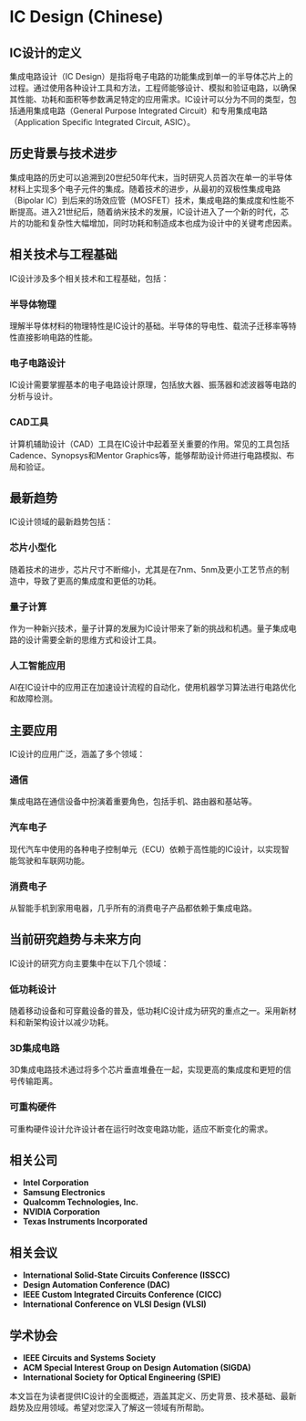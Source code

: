 # IC Design (Chinese)

## IC设计的定义
集成电路设计（IC Design）是指将电子电路的功能集成到单一的半导体芯片上的过程。通过使用各种设计工具和方法，工程师能够设计、模拟和验证电路，以确保其性能、功耗和面积等参数满足特定的应用需求。IC设计可以分为不同的类型，包括通用集成电路（General Purpose Integrated Circuit）和专用集成电路（Application Specific Integrated Circuit, ASIC）。

## 历史背景与技术进步
集成电路的历史可以追溯到20世纪50年代末，当时研究人员首次在单一的半导体材料上实现多个电子元件的集成。随着技术的进步，从最初的双极性集成电路（Bipolar IC）到后来的场效应管（MOSFET）技术，集成电路的集成度和性能不断提高。进入21世纪后，随着纳米技术的发展，IC设计进入了一个新的时代，芯片的功能和复杂性大幅增加，同时功耗和制造成本也成为设计中的关键考虑因素。

## 相关技术与工程基础
IC设计涉及多个相关技术和工程基础，包括：

### 半导体物理
理解半导体材料的物理特性是IC设计的基础。半导体的导电性、载流子迁移率等特性直接影响电路的性能。

### 电子电路设计
IC设计需要掌握基本的电子电路设计原理，包括放大器、振荡器和滤波器等电路的分析与设计。

### CAD工具
计算机辅助设计（CAD）工具在IC设计中起着至关重要的作用。常见的工具包括Cadence、Synopsys和Mentor Graphics等，能够帮助设计师进行电路模拟、布局和验证。

## 最新趋势
IC设计领域的最新趋势包括：

### 芯片小型化
随着技术的进步，芯片尺寸不断缩小，尤其是在7nm、5nm及更小工艺节点的制造中，导致了更高的集成度和更低的功耗。

### 量子计算
作为一种新兴技术，量子计算的发展为IC设计带来了新的挑战和机遇。量子集成电路的设计需要全新的思维方式和设计工具。

### 人工智能应用
AI在IC设计中的应用正在加速设计流程的自动化，使用机器学习算法进行电路优化和故障检测。

## 主要应用
IC设计的应用广泛，涵盖了多个领域：

### 通信
集成电路在通信设备中扮演着重要角色，包括手机、路由器和基站等。

### 汽车电子
现代汽车中使用的各种电子控制单元（ECU）依赖于高性能的IC设计，以实现智能驾驶和车联网功能。

### 消费电子
从智能手机到家用电器，几乎所有的消费电子产品都依赖于集成电路。

## 当前研究趋势与未来方向
IC设计的研究方向主要集中在以下几个领域：

### 低功耗设计
随着移动设备和可穿戴设备的普及，低功耗IC设计成为研究的重点之一。采用新材料和新架构设计以减少功耗。

### 3D集成电路
3D集成电路技术通过将多个芯片垂直堆叠在一起，实现更高的集成度和更短的信号传输距离。

### 可重构硬件
可重构硬件设计允许设计者在运行时改变电路功能，适应不断变化的需求。

## 相关公司
- **Intel Corporation**
- **Samsung Electronics**
- **Qualcomm Technologies, Inc.**
- **NVIDIA Corporation**
- **Texas Instruments Incorporated**

## 相关会议
- **International Solid-State Circuits Conference (ISSCC)**
- **Design Automation Conference (DAC)**
- **IEEE Custom Integrated Circuits Conference (CICC)**
- **International Conference on VLSI Design (VLSI)**

## 学术协会
- **IEEE Circuits and Systems Society**
- **ACM Special Interest Group on Design Automation (SIGDA)**
- **International Society for Optical Engineering (SPIE)**

本文旨在为读者提供IC设计的全面概述，涵盖其定义、历史背景、技术基础、最新趋势及应用领域。希望对您深入了解这一领域有所帮助。